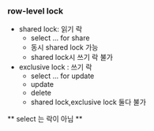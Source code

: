 ### row-level lock
- shared lock: 읽기 락
  - select ... for share
  - 동시 shared lock 가능
  - shared lock시 쓰기 락 불가
- exclusive lock : 쓰기 락
  - select ... for update
  - update
  - delete
  - shared lock,exclusive lock 둘다 불가

** select 는 락이 아님 **


